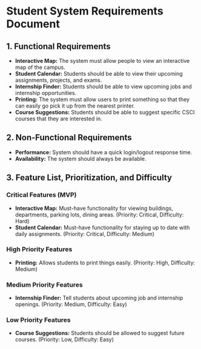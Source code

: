 # Student System Requirements Document
## 1. Functional Requirements
- **Interactive Map:** The system must allow people to view an interactive map of the campus.
- **Student Calendar:** Students should be able to view their upcoming assignments, projects, and exams.
- **Internship Finder:** Students should be able to view upcoming jobs and internship opportunities.
- **Printing:** The system must allow users to print something so that they can easily go pick it up from the nearest printer.
- **Course Suggestions:** Students should be able to suggest specific CSCI courses that they are interested in. 


## 2. Non-Functional Requirements
- **Performance:** System should have a quick login/logout response time.
- **Availability:** The system should always be available.

## 3. Feature List, Prioritization, and Difficulty
### Critical Features (MVP)
- **Interactive Map:** Must-have functionality for viewing buildings, departments, parking lots, dining areas. (Priority: Critical, Difficulty: Hard)
- **Student Calendar:** Must-have functionality for staying up to date with daily assignments. (Priority: Critical, Difficulty: Medium)

### High Priority Features
- **Printing:** Allows students to print things easily. (Priority: High, Difficulty: Medium)

### Medium Priority Features
- **Internship Finder:** Tell students about upcoming job and internship openings. (Priority: Medium, Difficulty: Easy)

### Low Priority Features
- **Course Suggestions:** Students should be allowed to suggest future courses. (Priority: Low, Difficulty: Easy)

